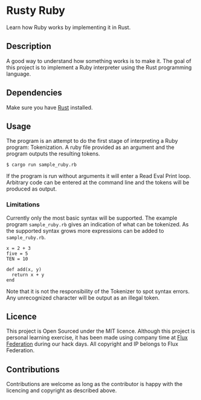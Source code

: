 # Rusty Ruby
Learn how Ruby works by implementing it in Rust.

## Description
A good way to understand how something works is to make it. The goal of this project is to implement a Ruby interpreter using the Rust programming language.

## Dependencies
Make sure you have [Rust](https://www.rust-lang.org/en-US/install.html) installed.

## Usage
The program is an attempt to do the first stage of interpreting a Ruby program: Tokenization. A ruby file provided as an argument and the program outputs the resulting tokens.
```
$ cargo run sample_ruby.rb
```
If the program is run without arguments it will enter a Read Eval Print loop. Arbitrary code can be entered at the command line and the tokens will be produced as output.

### Limitations
Currently only the most basic syntax will be supported. The example program `sample_ruby.rb` gives an indication of what can be tokenized. As the supported syntax grows more expressions can be added to `sample_ruby.rb`.
```
x = 2 + 3
five = 5
TEN = 10

def add(x, y)
  return x + y
end
```
Note that it is not the responsibility of the Tokenizer to spot syntax errors. Any unrecognized character will be output as an illegal token.

## Licence
This project is Open Sourced under the MIT licence. Although this project is personal learning exercise, it has been made using company time at [Flux Federation](http://fluxfederation.com/) during our hack days. All copyright and IP belongs to Flux Federation.

## Contributions
Contributions are welcome as long as the contributor is happy with the licencing and copyright as described above.
